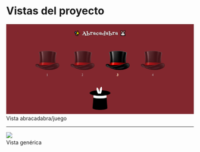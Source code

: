 <h1>Vistas del proyecto</h1>
<img src='./assets/vistas/abracadabra-juego.png'>
<figcaption>Vista abracadabra/juego</figcaption>
<hr>
<img src='./assets/vistas/abracadabra-generica.png'>
<figcaption>Vista genérica</figcaption>